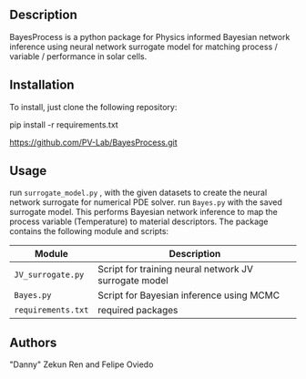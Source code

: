 ## Description

BayesProcess is a python package for Physics informed Bayesian network inference using neural network surrogate model for matching process / variable / performance in solar cells.

## Installation

To install, just clone the following repository:


pip install -r requirements.txt


https://github.com/PV-Lab/BayesProcess.git

## Usage

run `surrogate_model.py` , with the given datasets to create the neural network surrogate for numerical PDE solver.
run `Bayes.py` with the saved surrogate model. This performs Bayesian network inference to map the process variable (Temperature) to material descriptors. 
The package contains the following module and scripts:

| Module | Description |
| ------------- | ------------------------------ |
| `JV_surrogate.py`      | Script for training neural network JV surrogate model      |
| `Bayes.py`      | Script for Bayesian inference using MCMC    |
| `requirements.txt`      | required packages    |



## Authors
"Danny" Zekun Ren and Felipe Oviedo
